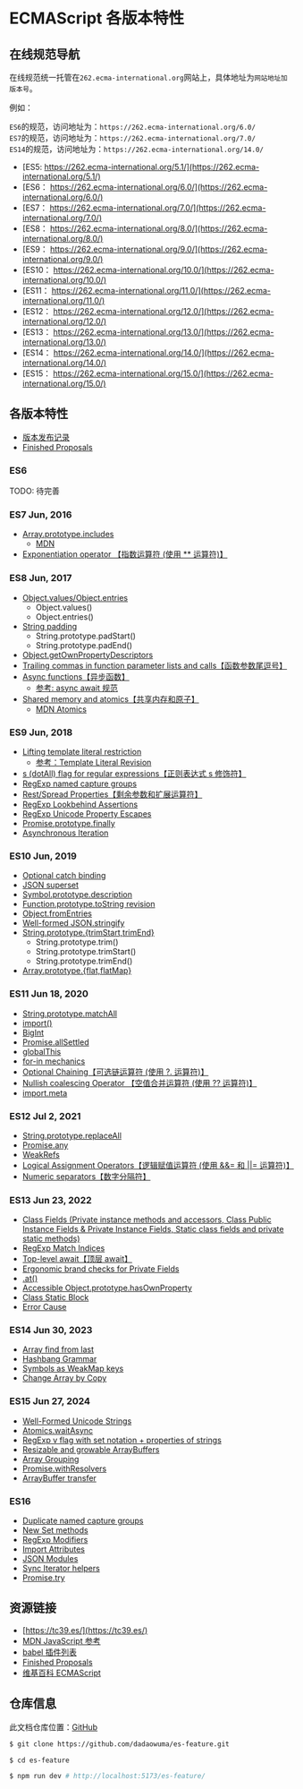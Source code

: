 # ECMAScript 各版本特性

## 在线规范导航

在线规范统一托管在`262.ecma-international.org`网站上，具体地址为`网站地址加版本号`。

例如：

`ES6`的规范，访问地址为：`https://262.ecma-international.org/6.0/`  
`ES7`的规范，访问地址为：`https://262.ecma-international.org/7.0/`  
`ES14`的规范，访问地址为：`https://262.ecma-international.org/14.0/`

- [ES5: https://262.ecma-international.org/5.1/](https://262.ecma-international.org/5.1/)
- [ES6： https://262.ecma-international.org/6.0/](https://262.ecma-international.org/6.0/)
- [ES7： https://262.ecma-international.org/7.0/](https://262.ecma-international.org/7.0/)
- [ES8： https://262.ecma-international.org/8.0/](https://262.ecma-international.org/8.0/)
- [ES9： https://262.ecma-international.org/9.0/](https://262.ecma-international.org/9.0/)
- [ES10： https://262.ecma-international.org/10.0/](https://262.ecma-international.org/10.0/)
- [ES11： https://262.ecma-international.org/11.0/](https://262.ecma-international.org/11.0/)
- [ES12： https://262.ecma-international.org/12.0/](https://262.ecma-international.org/12.0/)
- [ES13： https://262.ecma-international.org/13.0/](https://262.ecma-international.org/13.0/)
- [ES14： https://262.ecma-international.org/14.0/](https://262.ecma-international.org/14.0/)
- [ES15： https://262.ecma-international.org/15.0/](https://262.ecma-international.org/15.0/)

## 各版本特性

- [版本发布记录](https://github.com/tc39/ecma262/releases)
- [Finished Proposals](https://github.com/tc39/proposals/blob/main/finished-proposals.md)

### ES6

TODO: 待完善

### ES7 Jun, 2016

- [Array.prototype.includes](https://github.com/tc39/proposal-Array.prototype.includes)
  - [MDN](https://developer.mozilla.org/zh-CN/docs/Web/JavaScript/Reference/Global_Objects/Array/includes)
- [Exponentiation operator 【指数运算符 (使用 \*\* 运算符)】](https://github.com/tc39/proposal-exponentiation-operator)

### ES8 Jun, 2017

- [Object.values/Object.entries](https://github.com/tc39/proposal-object-values-entries)
  - Object.values()
  - Object.entries()
- [String padding](https://github.com/tc39/proposal-string-pad-start-end)
  - String.prototype.padStart()
  - String.prototype.padEnd()
- [Object.getOwnPropertyDescriptors](https://github.com/tc39/proposal-object-getownpropertydescriptors)
- [Trailing commas in function parameter lists and calls【函数参数尾逗号】](https://github.com/tc39/proposal-trailing-function-commas)
- [Async functions【异步函数】](https://github.com/tc39/proposal-async-await)
  - [参考: async await 规范](https://tc39.es/proposal-async-await/)
- [Shared memory and atomics【共享内存和原子】](https://github.com/tc39/proposal-ecmascript-sharedmem)
  - [MDN Atomics](https://developer.mozilla.org/zh-CN/docs/Web/JavaScript/Reference/Global_Objects/Atomics)

### ES9 Jun, 2018

- [Lifting template literal restriction](https://github.com/tc39/proposal-template-literal-revision)
  - [参考：Template Literal Revision](https://tc39.es/proposal-template-literal-revision/)
- [s (dotAll) flag for regular expressions【正则表达式 s 修饰符】](https://github.com/tc39/proposal-regexp-dotall-flag)
- [RegExp named capture groups](https://github.com/tc39/proposal-regexp-named-groups)
- [Rest/Spread Properties【剩余参数和扩展运算符】](https://github.com/tc39/proposal-object-rest-spread)
- [RegExp Lookbehind Assertions](https://github.com/tc39/proposal-regexp-lookbehind)
- [RegExp Unicode Property Escapes](https://github.com/tc39/proposal-regexp-unicode-property-escapes)
- [Promise.prototype.finally](https://github.com/tc39/proposal-promise-finally)
- [Asynchronous Iteration](https://github.com/tc39/proposal-async-iteration)

### ES10 Jun, 2019

- [Optional catch binding](https://github.com/tc39/proposal-optional-catch-binding)
- [JSON superset](https://github.com/tc39/proposal-json-superset)
- [Symbol.prototype.description](https://github.com/tc39/proposal-Symbol-description)
- [Function.prototype.toString revision](https://github.com/tc39/Function-prototype-toString-revision)
- [Object.fromEntries](https://github.com/tc39/proposal-object-from-entries)
- [Well-formed JSON.stringify](https://github.com/tc39/proposal-well-formed-stringify)
- [String.prototype.{trimStart,trimEnd}](https://github.com/tc39/proposal-string-left-right-trim)
  - String.prototype.trim()
  - String.prototype.trimStart()
  - String.prototype.trimEnd()
- [Array.prototype.{flat,flatMap}](https://github.com/tc39/proposal-flatMap)

### ES11 Jun 18, 2020

- [String.prototype.matchAll](https://github.com/tc39/proposal-string-matchall)
- [import()](https://github.com/tc39/proposal-dynamic-import)
- [BigInt](https://github.com/tc39/proposal-bigint)
- [Promise.allSettled](https://github.com/tc39/proposal-promise-allSettled)
- [globalThis](https://github.com/tc39/proposal-global)
- [for-in mechanics](https://github.com/tc39/proposal-for-in-order)
- [Optional Chaining【可选链运算符 (使用 ?. 运算符)】](https://github.com/tc39/proposal-optional-chaining)
- [Nullish coalescing Operator 【空值合并运算符 (使用 ?? 运算符)】](https://github.com/tc39/proposal-nullish-coalescing)
- [import.meta](https://github.com/tc39/proposal-import-meta)

### ES12 Jul 2, 2021

- [String.prototype.replaceAll](https://github.com/tc39/proposal-string-replaceall)
- [Promise.any](https://github.com/tc39/proposal-promise-any)
- [WeakRefs](https://github.com/tc39/proposal-weakrefs)
- [Logical Assignment Operators【逻辑赋值运算符 (使用 &&= 和 ||= 运算符)】](https://github.com/tc39/proposal-logical-assignment)
- [Numeric separators【数字分隔符】](https://github.com/tc39/proposal-numeric-separator)

### ES13 Jun 23, 2022

- [Class Fields (Private instance methods and accessors, Class Public Instance Fields & Private Instance Fields, Static class fields and private static methods)](https://github.com/tc39/proposal-private-methods)
- [RegExp Match Indices](https://github.com/tc39/proposal-regexp-match-indices)
- [Top-level await【顶层 await】](https://github.com/tc39/proposal-top-level-await)
- [Ergonomic brand checks for Private Fields](https://github.com/tc39/proposal-private-fields-in-in)
- [.at()](https://github.com/tc39/proposal-relative-indexing-method)
- [Accessible Object.prototype.hasOwnProperty](https://github.com/tc39/proposal-accessible-object-hasownproperty)
- [Class Static Block](https://github.com/tc39/proposal-class-static-block)
- [Error Cause](https://github.com/tc39/proposal-error-cause)

### ES14 Jun 30, 2023

- [Array find from last](https://github.com/tc39/proposal-array-find-from-last)
- [Hashbang Grammar](https://github.com/tc39/proposal-hashbang)
- [Symbols as WeakMap keys](https://github.com/tc39/proposal-symbols-as-weakmap-keys)
- [Change Array by Copy](https://github.com/tc39/proposal-change-array-by-copy)

### ES15 Jun 27, 2024

- [Well-Formed Unicode Strings](https://github.com/tc39/proposal-is-usv-string)
- [Atomics.waitAsync](https://github.com/tc39/proposal-atomics-wait-async)
- [RegExp v flag with set notation + properties of strings](https://github.com/tc39/proposal-regexp-v-flag)
- [Resizable and growable ArrayBuffers](https://github.com/tc39/proposal-resizablearraybuffer)
- [Array Grouping](https://github.com/tc39/proposal-array-grouping)
- [Promise.withResolvers](https://github.com/tc39/proposal-promise-with-resolvers)
- [ArrayBuffer transfer](https://github.com/tc39/proposal-arraybuffer-transfer)

### ES16

- [Duplicate named capture groups](https://github.com/tc39/proposal-duplicate-named-capturing-groups)
- [New Set methods](https://github.com/tc39/proposal-set-methods)
- [RegExp Modifiers](https://github.com/tc39/proposal-regexp-modifiers)
- [Import Attributes](https://github.com/tc39/proposal-import-attributes)
- [JSON Modules](https://github.com/tc39/proposal-json-modules)
- [Sync Iterator helpers](https://github.com/tc39/proposal-iterator-helpers)
- [Promise.try](https://github.com/tc39/proposal-promise-try)

## 资源链接

- [https://tc39.es/](https://tc39.es/)
- [MDN JavaScript 参考](https://developer.mozilla.org/zh-CN/docs/Web/JavaScript/Reference)
- [babel 插件列表](https://babeljs.io/docs/plugins-list)
- [Finished Proposals](https://github.com/tc39/proposals/blob/main/finished-proposals.md)
- [维基百科 ECMAScript](https://zh.wikipedia.org/wiki/ECMAScript)

## 仓库信息

此文档仓库位置：[GitHub](https://github.com/dadaowuma/es-feature)

```bash
$ git clone https://github.com/dadaowuma/es-feature.git

$ cd es-feature

$ npm run dev # http://localhost:5173/es-feature/
```
